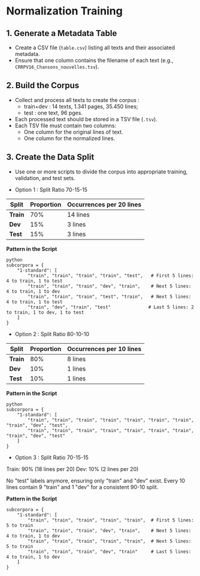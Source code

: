 # Normalization Training

## 1. Generate a Metadata Table
- Create a CSV file (`table.csv`) listing all texts and their associated metadata.
- Ensure that one column contains the filename of each text (e.g., `CRRPV16_Chansons_nouvelles.tsv`).

## 2. Build the Corpus
- Collect and process all texts to create the corpus :
  - train+dev : 14 texts, 1.341 pages, 35.450 lines;
  - test : one text, 96 pges.
- Each processed text should be stored in a TSV file (`.tsv`).
- Each TSV file must contain two columns:
  - One column for the original lines of text.
  - One column for the normalized lines.

## 3. Create the Data Split
- Use one or more scripts to divide the corpus into appropriate training, validation, and test sets.

- Option 1 : Split Ratio 70-15-15

| **Split** | **Proportion** | **Occurrences per 20 lines** |
|-----------|--------------|--------------------------|
| **Train** | 70%          | 14 lines                |
| **Dev**   | 15%          | 3 lines                 |
| **Test**  | 15%          | 3 lines                 |

**Pattern in the Script**
```
python
subcorpora = {
    "1-standard": [
        "train", "train", "train", "train", "test",   # First 5 lines: 4 to train, 1 to test
        "train", "train", "train", "dev", "train",    # Next 5 lines: 4 to train, 1 to dev
        "train", "train", "train", "test", "train",   # Next 5 lines: 4 to train, 1 to test
        "train", "dev", "train", "test"              # Last 5 lines: 2 to train, 1 to dev, 1 to test
    ]
}
```

- Option 2 : Split Ratio 80-10-10

| **Split** | **Proportion** | **Occurrences per 10 lines** |
|-----------|--------------|--------------------------|
| **Train** | 80%          | 8 lines                |
| **Dev**   | 10%          | 1 lines                 |
| **Test**  | 10%          | 1 lines                 |

**Pattern in the Script**
```
python
subcorpora = {
    "1-standard": [
        "train", "train", "train", "train", "train", "train", "train", "train", "dev", "test",
        "train", "train", "train", "train", "train", "train", "train", "train", "dev", "test"
    ]
}
```

- Option 3 : Split Ratio 70-15-15

Train: 90% (18 lines per 20)
Dev: 10% (2 lines per 20)

No "test" labels anymore, ensuring only "train" and "dev" exist.
Every 10 lines contain 9 "train" and 1 "dev" for a consistent 90-10 split.

**Pattern in the Script**
```
subcorpora = {
    "1-standard": [
        "train", "train", "train", "train", "train",  # First 5 lines: 5 to train
        "train", "train", "train", "dev", "train",    # Next 5 lines: 4 to train, 1 to dev
        "train", "train", "train", "train", "train",  # Next 5 lines: 5 to train
        "train", "train", "train", "dev", "train"     # Last 5 lines: 4 to train, 1 to dev
    ]
}
```
